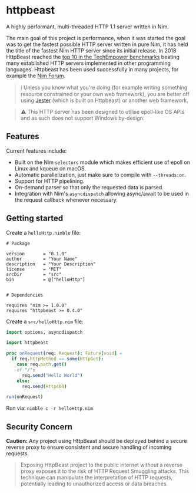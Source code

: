 # httpbeast

A highly performant, multi-threaded HTTP 1.1 server written in Nim.

The main goal of this project is performance, when it was started the goal was to get the fastest possible HTTP server written in pure Nim, it has held the title of the fastest Nim HTTP server since its initial release. In 2018 HttpBeast reached the [top 10 in the TechEmpower benchmarks](https://www.techempower.com/benchmarks/#section=data-r18&hw=ph&test=json) beating many established HTTP servers implemented in other programming languages. Httpbeast has been used successfully in many projects, for example the [Nim Forum](https://forum.nim-lang.org).

> :information_source: Unless you know what you're doing (for example writing something resource constrained or your own web framework), you are better off using [Jester](https://github.com/dom96/jester) (which is built on Httpbeast) or another web framework.

> :warning: This HTTP server has been designed to utilise epoll-like OS APIs and as such does not support Windows by-design.

## Features

Current features include:

* Built on the Nim ``selectors`` module which makes efficient use of epoll on
  Linux and kqueue on macOS.
* Automatic parallelization, just make sure to compile with ``--threads:on``.
* Support for HTTP pipelining.
* On-demand parser so that only the requested data is parsed.
* Integration with Nim's ``asyncdispatch`` allowing async/await to be used in
  the request callback whenever necessary.


## Getting started

Create a `helloHttp.nimble` file:

```
# Package

version       = "0.1.0"
author        = "Your Name"
description   = "Your Description"
license       = "MIT"
srcDir        = "src"
bin           = @["helloHttp"]


# Dependencies

requires "nim >= 1.0.0"
requires "httpbeast >= 0.4.0"
```

Create a `src/helloHttp.nim` file:

```nim
import options, asyncdispatch

import httpbeast

proc onRequest(req: Request): Future[void] =
  if req.httpMethod == some(HttpGet):
    case req.path.get()
    of "/":
      req.send("Hello World")
    else:
      req.send(Http404)

run(onRequest)
```

Run via: `nimble c -r helloHttp.nim`

## Security Concern
**Caution:** 
Any project using HttpBeast should be deployed behind a secure reverse proxy to ensure consistent and secure handling of incoming requests.

>Exposing HttpBeast project to the public internet without a reverse proxy exposes it to the risk of HTTP Request Smuggling attacks. This technique can manipulate the interpretation of HTTP requests, potentially leading to unauthorized access or data breaches.
